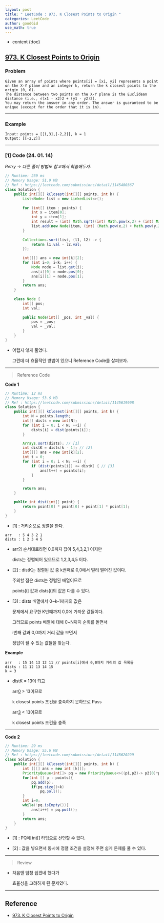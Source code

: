 ```yaml
---
layout: post
title: " LeetCode : 973. K Closest Points to Origin "
categories: LeetCode
author: goodGid
use_math: true
---
```

* content
{:toc}

## [973. K Closest Points to Origin](https://leetcode.com/problems/k-closest-points-to-origin)

### Problem

```
Given an array of points where points[i] = [xi, yi] represents a point on the X-Y plane and an integer k, return the k closest points to the origin (0, 0).
The distance between two points on the X-Y plane is the Euclidean distance (i.e., √(x1 - x2)2 + (y1 - y2)2).
You may return the answer in any order. The answer is guaranteed to be unique (except for the order that it is in).
```


---

### Example

```
Input: points = [[1,3],[-2,2]], k = 1
Output: [[-2,2]]
```

---

### [1] Code (24. 01. 14)

*Retry -> 다른 풀이 방법도 참고해서 학습해두자.*

``` java
// Runtime: 239 ms
// Memory Usage: 51.9 MB
// Ref : https://leetcode.com/submissions/detail/1145480367
class Solution {
    public int[][] kClosest(int[][] points, int k) {
        List<Node> list = new LinkedList<>();
        
        for (int[] item : points) {
            int x = item[0];
            int y = item[1];
            int result = (int) Math.sqrt((int) Math.pow(x,2) + (int) Math.pow(y,2));
            list.add(new Node(item, (int) (Math.pow(x,2) + Math.pow(y,2))));
        }
        
        Collections.sort(list, (l1, l2) -> {
            return l1.val - l2.val;
        });
        
        int[][] ans = new int[k][2];
        for (int i=0; i<k; i++) {
            Node node = list.get(i);
            ans[i][0] = node.pos[0];
            ans[i][1] = node.pos[1];
        }
        return ans;
    }
    
    class Node {
        int[] pos;
        int val;
        
        public Node(int[] _pos, int _val) {
            pos = _pos;
            val = _val;
        }
    }
}
```

* 어렵지 않게 풀었다.

  그런데 더 효율적인 방법이 있으니 Reference Code를 살펴보자.

---

> Reference Code

**Code 1**

``` java
// Runtime: 12 ms
// Memory Usage: 53.6 MB
// Ref : https://leetcode.com/submissions/detail/1145619908
class Solution {
    public int[][] kClosest(int[][] points, int k) {
        int N = points.length;
        int[] dists = new int[N];
        for (int i = 0; i < N; ++i) {
            dists[i] = dist(points[i]);
        }

        Arrays.sort(dists); // [1]
        int distK = dists[k - 1]; // [2]
        int[][] ans = new int[k][2];
        int t = 0;
        for (int i = 0; i < N; ++i) {
            if (dist(points[i]) <= distK) { // [3]
                ans[t++] = points[i];
            }
        }

        return ans;
    }

    public int dist(int[] point) {
        return point[0] * point[0] + point[1] * point[1];
    }
}
```

* [1] : 거리순으로 정렬을 한다.

```
arr   : 5 4 3 2 1 
dists : 1 2 3 4 5
```

* arr의 순서대로라면 0,0까지 값이 5,4,3,2,1 이지만

  dists는 정렬되어 있으므로 1,2,3,4,5 이다.

* [2] : distK는 정렬된 값 중 k번째로 0,0에서 멀리 떨어진 값이다.

  주의할 점은 dists는 정렬된 배열이므로
  
  points[i] 값과 dists[i]의 값은 다를 수 있다.

* [3] : dists 배열에서 0~k-1까지의 값은 

  문제에서 요구한 K번째까지 0,0에 가까운 값들이다.
  
  그러므로 points 배열에 대해 0~N까지 순회를 돌면서 

  i번째 값과 0,0까지 거리 값을 보면서 

  정답이 될 수 있는 값들을 찾는다.

**Example**

```
arr   : 15 14 13 12 11 // points[i]에서 0,0까지 거리의 값 목록들
dists : 11 12 13 14 15
k = 3
```

* distK = 13이 되고

  arr[0](=15) > 13이므로

  k closest points 조건을 충족하지 못하므로 Pass

  arr[3](=12) < 13이므로

  k closest points 조건을 충족

---

**Code 2**

``` java
// Runtime: 29 ms
// Memory Usage: 55.6 MB
// Ref : https://leetcode.com/submissions/detail/1145620299
class Solution {
    public int[][] kClosest(int[][] points, int k) {
        int [][] ans = new int [k][];
        PriorityQueue<int[]> pq = new PriorityQueue<>((p1,p2)-> p2[0]*p2[0] + p2[1]*p2[1] - p1[0]*p1[0] - p1[1]*p1[1]); // [1], [2]
        for(int [] p : points){
            pq.add(p);
            if(pq.size()>k)
                pq.poll();
        }
        int i=0;
        while(!pq.isEmpty()){
            ans[i++] = pq.poll();
        }
        return ans;
    }
}
```

* [1] : PQ에 int[] 타입으로 선언할 수 있다.

* [2] : 값을 넣으면서 동시에 정렬 조건을 설정해 주면 쉽게 문제를 풀 수 있다.

  
---

> Review

* 처음엔 엄청 쉽겠네 했다가

  효율성을 고려하게 된 문제였다.

---

## Reference

* [973. K Closest Points to Origin](https://leetcode.com/problems/k-closest-points-to-origin)